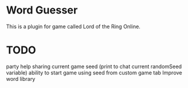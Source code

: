 # Word Guesser
This is a plugin for game called Lord of the Ring Online.



# TODO
party help
sharing current game seed (print to chat current randomSeed variable)
ability to start game using seed from custom game tab
Improve word library